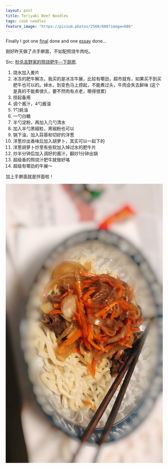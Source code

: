 ```yaml
---
layout: post
title: Teriyaki Beef Noodles
tags: cook noodles
feature_image: "https://picsum.photos/2560/600?image=686"
---
```


Finally I got one [final](https://notes.sibeliusp.com/20-01/MUSIC271/) done and one [essay](https://notes.sibeliusp.com/20-01/MUSIC254/) done...

刚好昨天做了点手擀面，不如配照烧牛肉吃。

Src: [秒杀吉野家的照烧肥牛--下厨房](https://www.xiachufang.com/recipe/104033524/).

1. 烧水加入姜片
2. 冰冻的肥牛解冻，我买的是冰冻牛展，比较有嚼劲，超市就有，如果买不到买肥牛也可以的。焯水，到变色马上捞起，不能煮过头，牛肉会失去鲜味 (这个是真的不能煮很久，要不然肉有点老，嚼得很累)
3. 捞起备用
4. 调个酱汁，4勺酱油
5. 1勺蚝油
6. 一勺白糖
7. 半勺淀粉，再加入几勺清水
8. 加入半勺黑椒粒，黑椒粉也可以
9. 锅下油，加入蒜蓉和切好的洋葱
10. 洋葱炒出香味后加入胡萝卜，其实可以一起下的
11. 洋葱胡萝卜炒至有些软加入焯过水的肥牛片
12. 炒半分钟后加入调好的酱汁，翻炒1分钟出锅
13. 超级香的照烧汁肥牛就做好咯
14. 超级有嚼劲的牛展～

加上手擀面就是拌面啦！

<a data-fancybox="gallery" href="/pics/IMG_6992.JPG"><img src="/pics/IMG_6992.JPG"></a>
